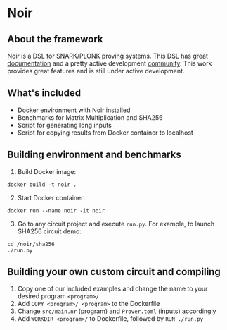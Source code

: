 # Noir

## About the framework
[Noir](https://github.com/noir-lang/noir) is a DSL for SNARK/PLONK proving systems. This DSL has great [documentation](noir-lang.org) and a pretty active development [community](https://github.com/noir-lang/awesome-noir). This work provides great features and is still under active development.


## What's included
- Docker environment with Noir installed
- Benchmarks for Matrix Multiplication and SHA256
- Script for generating long inputs
- Script for copying results from Docker container to localhost

## Building environment and benchmarks

1. Build Docker image:
```
docker build -t noir .
```

2. Start Docker container:
```
docker run --name noir -it noir
```

3. Go to any circuit project and execute `run.py`. For example, to launch SHA256 circuit demo:
```
cd /noir/sha256
./run.py
```

## Building your own custom circuit and compiling

1. Copy one of our included examples and change the name to your desired program `<program>/`
2. Add `COPY <program>/ <program>` to the Dockerfile
3. Change `src/main.nr` (program) and `Prover.toml` (inputs) accordingly
4. Add `WORKDIR <program>/` to Dockerfile, followed by `RUN ./run.py`
